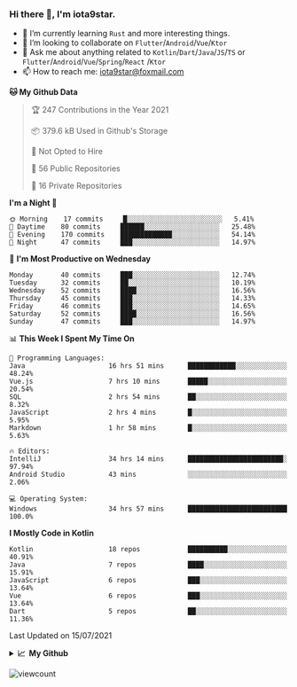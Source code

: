 ### Hi there 👋, I'm iota9star.

- 🌱 I’m currently learning `Rust` and more interesting things.
- 👯 I’m looking to collaborate on `Flutter`/`Android`/`Vue`/`Ktor`
- 💬 Ask me about anything related to `Kotlin`/`Dart`/`Java`/`JS`/`TS` or `Flutter`/`Android`/`Vue`/`Spring`/`React`
  /`Ktor`
- 📫 How to reach me: [iota9star@foxmail.com](iota9star@foxmail.com)



<!--START_SECTION:waka-->
**🐱 My Github Data** 

> 🏆 247 Contributions in the Year 2021
 > 
> 📦 379.6 kB Used in Github's Storage 
 > 
> 🚫 Not Opted to Hire
 > 
> 📜 56 Public Repositories 
 > 
> 🔑 16 Private Repositories  
 > 
**I'm a Night 🦉** 

```text
🌞 Morning    17 commits     █░░░░░░░░░░░░░░░░░░░░░░░░   5.41% 
🌆 Daytime    80 commits     ██████░░░░░░░░░░░░░░░░░░░   25.48% 
🌃 Evening    170 commits    █████████████░░░░░░░░░░░░   54.14% 
🌙 Night      47 commits     ███░░░░░░░░░░░░░░░░░░░░░░   14.97%

```
📅 **I'm Most Productive on Wednesday** 

```text
Monday       40 commits     ███░░░░░░░░░░░░░░░░░░░░░░   12.74% 
Tuesday      32 commits     ██░░░░░░░░░░░░░░░░░░░░░░░   10.19% 
Wednesday    52 commits     ████░░░░░░░░░░░░░░░░░░░░░   16.56% 
Thursday     45 commits     ███░░░░░░░░░░░░░░░░░░░░░░   14.33% 
Friday       46 commits     ███░░░░░░░░░░░░░░░░░░░░░░   14.65% 
Saturday     52 commits     ████░░░░░░░░░░░░░░░░░░░░░   16.56% 
Sunday       47 commits     ███░░░░░░░░░░░░░░░░░░░░░░   14.97%

```


📊 **This Week I Spent My Time On** 

```text
💬 Programming Languages: 
Java                     16 hrs 51 mins      ████████████░░░░░░░░░░░░░   48.24% 
Vue.js                   7 hrs 10 mins       █████░░░░░░░░░░░░░░░░░░░░   20.54% 
SQL                      2 hrs 54 mins       ██░░░░░░░░░░░░░░░░░░░░░░░   8.32% 
JavaScript               2 hrs 4 mins        █░░░░░░░░░░░░░░░░░░░░░░░░   5.95% 
Markdown                 1 hr 58 mins        █░░░░░░░░░░░░░░░░░░░░░░░░   5.63%

🔥 Editors: 
IntelliJ                 34 hrs 14 mins      ████████████████████████░   97.94% 
Android Studio           43 mins             ░░░░░░░░░░░░░░░░░░░░░░░░░   2.06%

💻 Operating System: 
Windows                  34 hrs 57 mins      █████████████████████████   100.0%

```

**I Mostly Code in Kotlin** 

```text
Kotlin                   18 repos            ██████████░░░░░░░░░░░░░░░   40.91% 
Java                     7 repos             ████░░░░░░░░░░░░░░░░░░░░░   15.91% 
JavaScript               6 repos             ███░░░░░░░░░░░░░░░░░░░░░░   13.64% 
Vue                      6 repos             ███░░░░░░░░░░░░░░░░░░░░░░   13.64% 
Dart                     5 repos             ██░░░░░░░░░░░░░░░░░░░░░░░   11.36%

```



 Last Updated on 15/07/2021
<!--END_SECTION:waka-->

<details>
  <summary><b>📈&nbsp;&nbsp;My Github</b></summary>
  <br>
  <img src='https://github-profile-trophy.vercel.app/?username=iota9star'>
  <img src='https://bad-apple-github-readme.vercel.app/api?show_bg=1&username=iota9star&hide_title=true'>
  <img src='http://cr-skills-chart-widget.azurewebsites.net/api/api?username=iota9star'>
</details>


![viewcount](https://count.getloli.com/get/@iota9star?theme=rule34)

